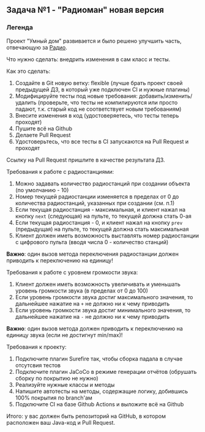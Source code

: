 ## Задача №1 - "Радиоман" новая версия

### Легенда

Проект "Умный дом" развивается и было решено улучшить часть, отвечающую за [Радио](../oop1).

Что нужно сделать: внедрить изменения в сам класс и тесты.

Как это сделать:
1. Создайте в Git новую ветку: flexible (лучше брать проект своей предыдущей ДЗ, в который уже подключен CI и нужные плагины)
1. Модифицируйте тесты под новые требования: добавить/изменить/удалить (проверьте, что тесты не компилируются или просто падают, т.к. старый код не соответствует новым требованиям)
1. Внесите изменения в код (удостоверяетесь, что тесты теперь проходят)
1. Пушите всё на Github
1. Делаете Pull Request
1. Удостоверьтесь, что все тесты в CI запускаются на Pull Request и проходят

Ссылку на Pull Request пришлите в качестве результата ДЗ.

Требования к работе с радиостанциями:
1. Можно задавать количество радиостанций при создании объекта (по умолчанию - 10)
1. Номер текущей радиостанции изменяется в пределах от 0 до количества радиостанций, указанных при создании (см. п.1) 
1. Если текущая радиостанция - максимальная, и клиент нажал на кнопку `next` (следующая) на пульте, то текущей должна стать 0-ая
1. Если текущая радиостанция - 0, и клиент нажал на кнопку `prev` (предыдущая) на пульте, то текущей должна стать максимальная
1. Клиент должен иметь возможность выставлять номер радиостанции с цифрового пульта (вводя числа 0 - количество станций)

**Важно**: один вызов метода переключения радиостанции должен приводить к переключению на единицу! 

Требования к работе с уровнем громкости звука:
1. Клиент должен иметь возможность увеличивать и уменьшать уровень громкости звука (в пределах от 0 до 100)
1. Если уровень громкости звука достиг максимального значения, то дальнейшее нажатие на `+` не должно ни к чему приводить
1. Если уровень громкости звука достиг минимального значения, то дальнейшее нажатие на `-` не должно ни к чему приводить

**Важно**: один вызов метода должен приводить к переключению на единицу звука (если не достигнут min/max)! 

Требования к проекту:
1. Подключите плагин Surefire так, чтобы сборка падала в случае отсутсвия тестов
1. Подключите плагин JaCoCo в режиме генерации отчётов (обрушать сборку по покрытию не нужно)
1. Реализуйте нужные классы и методы
1. Напишите автотесты на методы, содержащие логику, добившись 100% покрытия по branch'ам
1. Подключите CI на базе Github Actions и выложите всё на Github

Итого: у вас должен быть репозиторий на GitHub, в котором расположен ваш Java-код и Pull Request.


